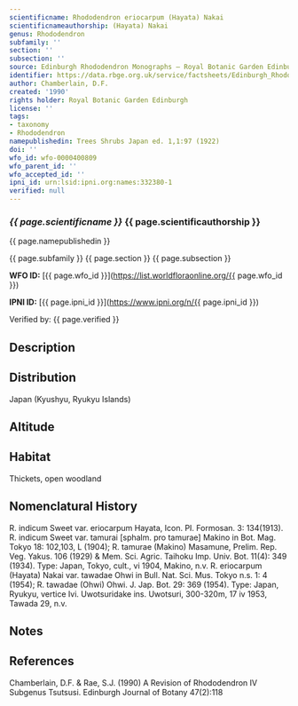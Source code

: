 ```yaml
---
scientificname: Rhododendron eriocarpum (Hayata) Nakai
scientificnameauthorship: (Hayata) Nakai
genus: Rhododendron
subfamily: ''
section: ''
subsection: ''
source: Edinburgh Rhododendron Monographs – Royal Botanic Garden Edinburgh
identifier: https://data.rbge.org.uk/service/factsheets/Edinburgh_Rhododendron_Monographs.xhtml
author: Chamberlain, D.F.
created: '1990'
rights holder: Royal Botanic Garden Edinburgh
license: ''
tags:
- taxonomy
- Rhododendron
namepublishedin: Trees Shrubs Japan ed. 1,1:97 (1922)
doi: ''
wfo_id: wfo-0000400809
wfo_parent_id: ''
wfo_accepted_id: ''
ipni_id: urn:lsid:ipni.org:names:332380-1
verified: null
---
```

### _{{ page.scientificname }}_ {{ page.scientificauthorship }}
 {{ page.namepublishedin }}

{{ page.subfamily }} {{ page.section }} {{ page.subsection }}

**WFO ID:** [{{ page.wfo_id }}](https://list.worldfloraonline.org/{{ page.wfo_id }})

**IPNI ID:** [{{ page.ipni_id }}](https://www.ipni.org/n/{{ page.ipni_id }})

Verified by: {{ page.verified }}



## Description


## Distribution
Japan (Kyushyu, Ryukyu Islands)

## Altitude


## Habitat
Thickets, open woodland

## Nomenclatural History
R. indicum Sweet var. eriocarpum Hayata, Icon. PI. Formosan. 3: 134(1913). R. indicum Sweet var. tamurai [sphalm. pro tamurae] Makino in Bot. Mag. Tokyo 18: 102,103, L (1904); R. tamurae (Makino) Masamune, Prelim. Rep. Veg. Yakus. 106 (1929) & Mem. Sci. Agric. Taihoku Imp. Univ. Bot. 11(4): 349 (1934). Type: Japan, Tokyo, cult., vi 1904, Makino, n.v. R. eriocarpum (Hayata) Nakai var. tawadae Ohwi in Bull. Nat. Sci. Mus. Tokyo n.s. 1: 4 (1954); R. tawadae (Ohwi) Ohwi. J. Jap. Bot. 29: 369 (1954). Type: Japan, Ryukyu, vertice Ivi. Uwotsuridake ins. Uwotsuri, 300-320m, 17 iv 1953, Tawada 29, n.v.
                       
## Notes


## References

Chamberlain, D.F. & Rae, S.J. (1990) A Revision of Rhododendron IV Subgenus Tsutsusi. Edinburgh Journal of Botany 47(2):118
